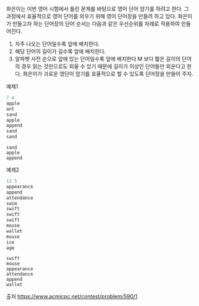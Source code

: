 화은이는 이번 영어 시험에서 틀린 문제를 바탕으로 영어 단어 암기를 하려고 한다. 그 과정에서 효율적으로 영어 단어를 외우기 위해 영어 단어장을 만들려 하고 있다. 화은이가 만들고자 하는 단어장의 단어 순서는 다음과 같은 우선순위를 차례로 적용하여 만들어진다.

1. 자주 나오는 단어일수록 앞에 배치한다.
2. 해당 단어의 길이가 길수록 앞에 배치한다.
3. 알파벳 사전 순으로 앞에 있는 단어일수록 앞에 배치한다
M 보다 짧은 길이의 단어의 경우 읽는 것만으로도 외울 수 있기 때문에 길이가 이상인 단어들만 외운다고 한다. 화은이가 괴로운 영단어 암기를 효율적으로 할 수 있도록 단어장을 만들어 주자.

예제1
```python
7 4
apple
ant
sand
apple
append
sand
sand
```
```
sand
apple
append
```
예제2
```python
12 5
appearance
append
attendance
swim
swift
swift
swift
mouse
wallet
mouse
ice
age
```
```
swift
mouse
appearance
attendance
append
wallet
```

출처
https://www.acmicpc.net/contest/problem/590/1